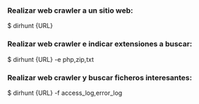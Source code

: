 ### Realizar web crawler a un sitio web:
$ dirhunt {URL}
### Realizar web crawler e indicar extensiones a buscar:
$ dirhunt {URL} -e php,zip,txt
### Realizar web crawler y buscar ficheros interesantes:
$ dirhunt {URL} -f access_log,error_log